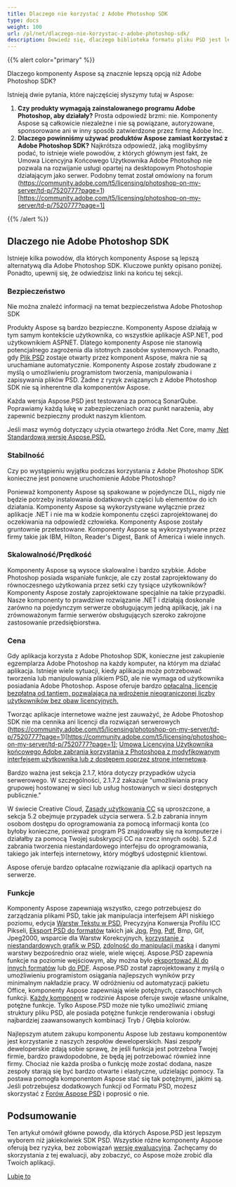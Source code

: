 ```yaml
---
title: Dlaczego nie korzystać z Adobe Photoshop SDK
type: docs
weight: 100
url: /pl/net/dlaczego-nie-korzystac-z-adobe-photoshop-sdk/
description: Dowiedz się, dlaczego biblioteka formatu pliku PSD jest lepszą opcją niż Adobe Photoshop SDK, porównaj bezpieczeństwo, stabilność, skalowalność, funkcje obu rozwiązań.
---
```


{{% alert color="primary" %}}

Dlaczego komponenty Aspose są znacznie lepszą opcją niż Adobe Photoshop SDK?

Istnieją dwie pytania, które najczęściej słyszymy tutaj w Aspose:

1. **Czy produkty wymagają zainstalowanego programu Adobe Photoshop, aby działały?**
   Prosta odpowiedź brzmi: nie. Komponenty Aspose są całkowicie niezależne i nie są powiązane, autoryzowane, sponsorowane ani w inny sposób zatwierdzone przez firmę Adobe Inc.
1. **Dlaczego powinniśmy używać produktów Aspose zamiast korzystać z Adobe Photoshop SDK?**
   Najkrótsza odpowiedź, jaką moglibyśmy podać, to istnieje wiele powodów, z których głównym jest fakt, że Umowa Licencyjna Końcowego Użytkownika Adobe Photoshop nie pozwala na rozwijanie usługi opartej na desktopowym Photoshopie działającym jako serwer. Podobny temat został omówiony na forum (https://community.adobe.com/t5/licensing/photoshop-on-my-server/td-p/7520777?page=1)[https://community.adobe.com/t5/licensing/photoshop-on-my-server/td-p/7520777?page=1]

{{% /alert %}}
## **Dlaczego nie Adobe Photoshop SDK**
Istnieje kilka powodów, dla których komponenty Aspose są lepszą alternatywą dla Adobe Photoshop SDK. Kluczowe punkty opisano poniżej. Ponadto, upewnij się, że odwiedzisz linki na końcu tej sekcji.
### **Bezpieczeństwo**
Nie można znaleźć informacji na temat bezpieczeństwa Adobe Photoshop SDK

Produkty Aspose są bardzo bezpieczne. Komponenty Aspose działają w tym samym kontekście użytkownika, co wszystkie aplikacje ASP.NET, pod użytkownikiem ASPNET. Dlatego komponenty Aspose nie stanowią potencjalnego zagrożenia dla istotnych zasobów systemowych. Ponadto, gdy [Plik PSD](/psd/pl/net/psd-file/) zostaje otwarty przez komponent Aspose, makra nie są uruchamiane automatycznie. Komponenty Aspose zostały zbudowane z myślą o umożliwieniu programistom tworzenia, manipulowania i zapisywania plików PSD. Żadne z ryzyk związanych z Adobe Photoshop SDK nie są inherentne dla komponentów Aspose.

Każda wersja Aspose.PSD jest testowana za pomocą SonarQube. Poprawiamy każdą lukę w zabezpieczeniach oraz punkt narażenia, aby zapewnić bezpieczny produkt naszym klientom.

Jeśli masz wymóg dotyczący użycia otwartego źródła .Net Core, mamy [.Net Standardową wersję Aspose.PSD.](/psd/pl/net/installation/)
### **Stabilność**
Czy po wystąpieniu wyjątku podczas korzystania z Adobe Photoshop SDK konieczne jest ponowne uruchomienie Adobe Photoshop?

Ponieważ komponenty Aspose są spakowane w pojedyncze DLL, nigdy nie będzie potrzeby instalowania dodatkowych części lub elementów do ich działania. Komponenty Aspose są wykorzystywane wyłącznie przez aplikacje .NET i nie ma w kodzie komponentu części zaprojektowanej do oczekiwania na odpowiedź człowieka. Komponenty Aspose zostały gruntownie przetestowane. Komponenty Aspose są wykorzystywane przez firmy takie jak IBM, Hilton, Reader's Digest, Bank of America i wiele innych.
### **Skalowalność/Prędkość**
Komponenty Aspose są wysoce skalowalne i bardzo szybkie. Adobe Photoshop posiada wspaniałe funkcje, ale czy został zaprojektowany do równoczesnego użytkowania przez setki czy tysiące użytkowników? Komponenty Aspose zostały zaprojektowane specjalnie na takie przypadki. Nasze komponenty to prawdziwe rozwiązanie .NET i działają doskonale zarówno na pojedynczym serwerze obsługującym jedną aplikację, jak i na zrównoważonym farmie serwerów obsługujących szeroko zakrojone zastosowanie przedsiębiorstwa.
### **Cena**
Gdy aplikacja korzysta z Adobe Photoshop SDK, konieczne jest zakupienie egzemplarza Adobe Photoshop na każdy komputer, na którym ma działać aplikacja. Istnieje wiele sytuacji, kiedy aplikacja może potrzebować tworzenia lub manipulowania plikiem PSD, ale nie wymaga od użytkownika posiadania Adobe Photoshop. Aspose oferuje bardzo [opłacalną](https://purchase.aspose.com/pricing/psd)[, licencję bezpłatną od tantiem, pozwalającą na wdrożenie nieograniczonej liczby użytkowników bez obaw licencyjnych.](http://www.aspose.com/Purchase)

Tworząc aplikacje internetowe ważne jest zauważyć, że Adobe Photoshop SDK nie ma cennika ani licencji dla rozwiązań serwerowych (https://community.adobe.com/t5/licensing/photoshop-on-my-server/td-p/7520777?page=1)[https://community.adobe.com/t5/licensing/photoshop-on-my-server/td-p/7520777?page=1]; [Umowa Licencyjna Użytkownika końcowego Adobe zabrania korzystania z Photoshopa z modyfikowanym interfejsem użytkownika lub z dostępem poprzez stronę internetową](https://www.adobe.com/content/dam/acom/en/legal/licenses-terms/pdf/CS6.pdf).

Bardzo ważna jest sekcja 2.1.7, która dotyczy przypadków użycia serwerowego. W szczególności, 2.1.7.2 zakazuje "umożliwiania pracy grupowej hostowanej w sieci lub usług hostowanych w sieci dostępnych publicznie."

W świecie Creative Cloud, [Zasady użytkowania CC](http://www.adobe.com/legal/terms.html) są uproszczone, a sekcja 5.2 obejmuje przypadek użycia serwera. 5.2.b zabrania innym osobom dostępu do oprogramowania za pomocą informacji konta (co byłoby konieczne, ponieważ program PS znajdowałby się na komputerze i działałby za pomocą Twojej subskrypcji CC na rzecz innych osób). 5.2.d zabrania tworzenia niestandardowego interfejsu do oprogramowania, takiego jak interfejs internetowy, który mógłbyś udostępnić klientowi.

Aspose oferuje bardzo opłacalne rozwiązanie dla aplikacji opartych na serwerze.
### **Funkcje**
Komponenty Aspose zapewniają wszystko, czego potrzebujesz do zarządzania plikami PSD, takie jak manipulacja interfejsem API niskiego poziomu, edycja [Warstw Tekstu w PSD](/psd/pl/net/working-with-text-layers/), Precyzyjna Konwersja Profilu ICC Pikseli, [Eksport PSD do formatów](/psd/pl/net/converting-psd-image-to-raster-format/) takich jak [Jpg](/psd/pl/net/psd-to-jpg/), [Png](/psd/pl/net/psd-to-png/), [Pdf](/psd/pl/net/psd-to-pdf/), Bmp, Gif, Jpeg2000, wsparcie dla Warstw Korekcyjnych, [korzystanie z niestandardowych grafik w PSD](/psd/pl/net/drawing-images-using-graphics/), [zdolność do manipulacji maską](/psd/pl/net/layer-vector-mask/) i danymi warstwy bezpośrednio oraz wiele, wiele więcej. Aspose.PSD zapewnia funkcje na poziomie wejściowym, aby można było [eksportować AI do innych formatów](/psd/pl/net/converting-ai-image-to-raster-format/) lub [do PDF](/psd/pl/net/ai-to-pdf/). Aspose.PSD został zaprojektowany z myślą o umożliwieniu programistom osiągania najlepszych wyników przy minimalnym nakładzie pracy. W odróżnieniu od automatyzacji pakietu Office, komponenty Aspose zapewniają wiele potężnych, czasochłonnych funkcji. [Każdy komponent](https://products.aspose.com/total) w rodzinie Aspose oferuje swoje własne unikalne, potężne funkcje. Tylko Aspose.PSD może nie tylko umożliwić zmianę struktury pliku PSD, ale posiada potężne funkcje renderowania i obsługi najbardziej zaawansowanych kombinacji Tryb / Głębia kolorów.

Najlepszym atutem zakupu komponentu Aspose lub zestawu komponentów jest korzystanie z naszych zespołów deweloperskich. Nasi zespoły deweloperskie zdają sobie sprawę, że jeśli funkcja jest potrzebna Twojej firmie, bardzo prawdopodobne, że będą jej potrzebować również inne firmy. Chociaż nie każda prośba o funkcję może zostać dodana, nasze zespoły starają się być bardzo otwarte i elastyczne, udzielając pomocy. Ta postawa pomogła komponentom Aspose stać się tak potężnymi, jakimi są. Jeśli potrzebujesz dodatkowych funkcji od Formatu PSD, możesz skorzystać z [Forów Aspose PSD](https://forum.aspose.com/c/psd) i poprosić o nie.
## **Podsumowanie**


Ten artykuł omówił główne powody, dla których Aspose.PSD jest lepszym wyborem niż jakiekolwiek SDK PSD. Wszystkie różne komponenty Aspose oferują bez ryzyka, bez zobowiązań [wersję ewaluacyjną](https://downloads.aspose.com/psd/net). Zachęcamy do skorzystania z tej ewaluacji, aby zobaczyć, co Aspose może zrobić dla Twoich aplikacji.

[Lubię to](https://docs.aspose.com/display/wordsnet/Why+not+Automation)
